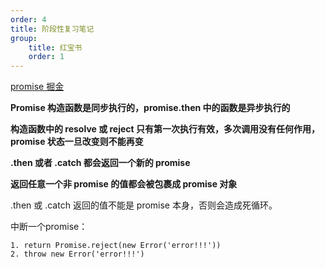 ```yaml
---
order: 4
title: 阶段性复习笔记
group:
    title: 红宝书
    order: 1
---
```

[promise 掘金](https://juejin.im/post/6844904160719011848#heading-37)  

**Promise 构造函数是同步执行的，promise.then 中的函数是异步执行的**

**构造函数中的 resolve 或 reject 只有第一次执行有效，多次调用没有任何作用，promise 状态一旦改变则不能再变**

**.then 或者 .catch 都会返回一个新的 promise**

**返回任意一个非 promise 的值都会被包裹成 promise 对象**

.then 或 .catch 返回的值不能是 promise 本身，否则会造成死循环。 

中断一个promise：
```
1. return Promise.reject(new Error('error!!!'))
2. throw new Error('error!!!')
```
